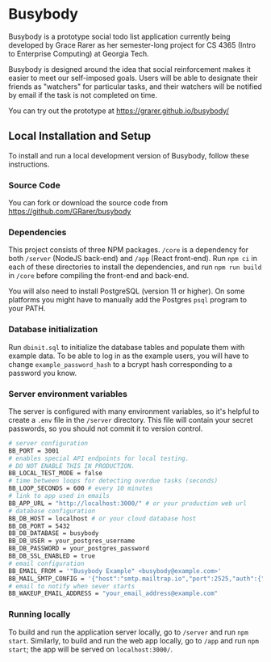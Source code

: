 # Busybody

Busybody is a prototype social todo list application currently being developed by Grace Rarer as her semester-long
project for CS 4365 (Intro to Enterprise Computing) at Georgia Tech.

Busybody is designed around the idea that social reinforcement makes it easier to meet our self-imposed goals.
Users will be able to designate their friends as "watchers" for particular tasks, and their watchers will be notified by
email if the task is not completed on time.

You can try out the prototype at https://grarer.github.io/busybody/

## Local Installation and Setup

To install and run a local development version of Busybody, follow these instructions.

### Source Code

You can fork or download the source code from https://github.com/GRarer/busybody

### Dependencies

This project consists of three NPM packages. `/core` is a dependency for both `/server` (NodeJS back-end) and `/app`
(React front-end). Run `npm ci` in each of these directories to install the dependencies, and run `npm run build` in
`/core` before compiling the front-end and back-end.

You will also need to install PostgreSQL (version 11 or higher). On some platforms you might have to manually add the
Postgres `psql` program to your PATH.

### Database initialization

Run `dbinit.sql` to initialize the database tables and populate them with example data. To be able to log
in as the example users, you will have to change `example_password_hash` to a bcrypt hash corresponding to a password
you know.

### Server environment variables

The server is configured with many environment variables, so it's helpful to create a `.env` file in the `/server`
directory. This file will contain your secret passwords, so you should not commit it to version control.

```sh
# server configuration
BB_PORT = 3001
# enables special API endpoints for local testing.
# DO NOT ENABLE THIS IN PRODUCTION.
BB_LOCAL_TEST_MODE = false
# time between loops for detecting overdue tasks (seconds)
BB_LOOP_SECONDS = 600 # every 10 minutes
# link to app used in emails
BB_APP_URL = "http://localhost:3000/" # or your production web url
# database configuration
BB_DB_HOST = localhost # or your cloud database host
BB_DB_PORT = 5432
BB_DB_DATABASE = busybody
BB_DB_USER = your_postgres_username
BB_DB_PASSWORD = your_postgres_password
BB_DB_SSL_ENABLED = true
# email configuration
BB_EMAIL_FROM = '"Busybody Example" <busybody@example.com>'
BB_MAIL_SMTP_CONFIG = '{"host":"smtp.mailtrap.io","port":2525,"auth":{"user":"your_username","pass":"your_password"}}'
# email to notify when sever starts
BB_WAKEUP_EMAIL_ADDRESS = "your_email_address@example.com"
```
### Running locally

To build and run the application server locally, go to `/server` and run `npm start`. Similarly, to build and run
the web app locally, go to `/app` and run `npm start`; the app will be served on `localhost:3000/`.
